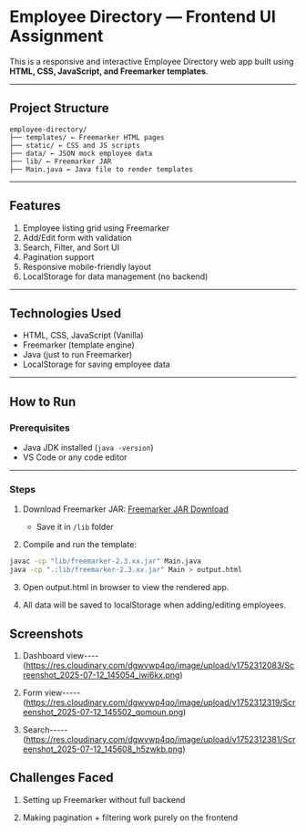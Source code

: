 # Employee Directory — Frontend UI Assignment

This is a responsive and interactive Employee Directory web app built using **HTML, CSS, JavaScript, and Freemarker templates**.

---

## Project Structure

```
employee-directory/
├── templates/ ← Freemarker HTML pages
├── static/ ← CSS and JS scripts
├── data/ ← JSON mock employee data
├── lib/ ← Freemarker JAR
├── Main.java ← Java file to render templates
```

---

## Features

1. Employee listing grid using Freemarker  
2. Add/Edit form with validation  
3. Search, Filter, and Sort UI  
4. Pagination support  
5. Responsive mobile-friendly layout  
6. LocalStorage for data management (no backend)

---

## Technologies Used

- HTML, CSS, JavaScript (Vanilla)
- Freemarker (template engine)
- Java (just to run Freemarker)
- LocalStorage for saving employee data

---

## How to Run

### Prerequisites

- Java JDK installed (`java -version`)
- VS Code or any code editor

---

### Steps

1. Download Freemarker JAR:
   [Freemarker JAR Download](https://freemarker.apache.org/freemarkerdownload.html)
   - Save it in `/lib` folder

2. Compile and run the template:

```bash
javac -cp "lib/freemarker-2.3.xx.jar" Main.java
java -cp ".:lib/freemarker-2.3.xx.jar" Main > output.html
```

3. Open output.html in browser to view the rendered app.

4. All data will be saved to localStorage when adding/editing employees.

## Screenshots

1. Dashboard view---- (https://res.cloudinary.com/dgwvwp4qo/image/upload/v1752312083/Screenshot_2025-07-12_145054_iwi6kx.png)

2. Form view----- (https://res.cloudinary.com/dgwvwp4qo/image/upload/v1752312319/Screenshot_2025-07-12_145502_qomoun.png)

3. Search----- (https://res.cloudinary.com/dgwvwp4qo/image/upload/v1752312381/Screenshot_2025-07-12_145608_h5zwkb.png)


## Challenges Faced

1. Setting up Freemarker without full backend

2. Making pagination + filtering work purely on the frontend
